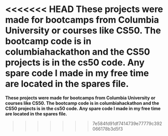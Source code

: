 <<<<<<< HEAD
**These projects were made for bootcamps from Columbia University or courses like CS50. The bootcamp code is in columbiahackathon and the CS50 projects is in the cs50 code. Any spare code I made in my free time are located in the spares file.**
=======
**These projects were made for bootcamps from Columbia University or courses like CS50. The bootcamp code is in columbiahackathon and the CS50 projects is in the cs50 code. Any spare code I made in my free time are located in the spares file.**
>>>>>>> 7e584fd91df7414739e77779c392066178b3d5f3
